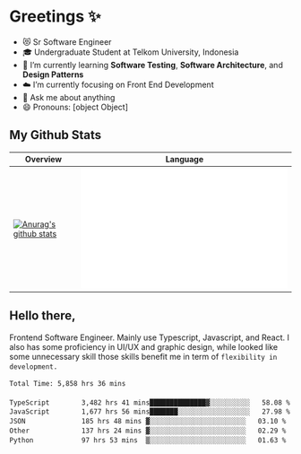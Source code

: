 # Greetings ✨
- 😻 Sr Software Engineer
- 🎓 Undergraduate Student at Telkom University, Indonesia
- 🌱 I’m currently learning **Software Testing**, **Software Architecture**, and **Design Patterns**
- ☁️ I’m currently focusing on Front End Development
- 💬 Ask me about anything
- 😄 Pronouns: [object Object]

## My Github Stats

| Overview | Language |
| --- | --- |
|[![Anurag's github stats](https://github-readme-stats.vercel.app/api?username=abui-am&count_private=true)](https://github.com/anuraghazra/github-readme-stats)|![Language](https://raw.githubusercontent.com/abui-am/stats/c6455f656dfce7acd3951e5ec5b25d72af0b2ee3/generated/languages.svg)|

## Hello there, 
Frontend Software Engineer. 
Mainly use Typescript, Javascript, and React. I also has some proficiency in UI/UX and graphic design, while looked like some unnecessary skill those skills benefit me in term of `flexibility in development.`


<!--START_SECTION:waka-->

```txt
Total Time: 5,858 hrs 36 mins

TypeScript        3,482 hrs 41 mins██████████████▓░░░░░░░░░░   58.08 %
JavaScript        1,677 hrs 56 mins███████░░░░░░░░░░░░░░░░░░   27.98 %
JSON              185 hrs 48 mins ▓░░░░░░░░░░░░░░░░░░░░░░░░   03.10 %
Other             137 hrs 24 mins ▓░░░░░░░░░░░░░░░░░░░░░░░░   02.29 %
Python            97 hrs 53 mins  ▒░░░░░░░░░░░░░░░░░░░░░░░░   01.63 %
```

<!--END_SECTION:waka-->
